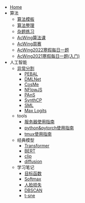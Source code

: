 <!-- docs/_sidebar.md -->

- [Home](README.md)
- 算法
	- [算法模板](Algorithm/算法模板.md)
	- [算法整理](Algorithm/算法整理.md)
	- [杂题练习](Algorithm/杂题练习.md)
	- [AcWing算法课](Algorithm/AcWing算法课.md)
	- [AcWing周赛](Algorithm/AcWing周赛.md)
	- [AcWing2022寒假每日一题](Algorithm/AcWing2022寒假每日一题.md)
	- [AcWing2021寒假每日一题(入门)](Algorithm/AcWing2021寒假每日一题(入门).md)
- 人工智能
	- [异常分割](AI/异常分割.md)
		- [PEBAL](AI/paper/PEBAL.md)
		- [DMLNet](AI/paper/DMLNet.md)
		- [CosMe](AI/paper/CosMe.md)
		- [NFlowJS](AI/paper/NFlowJS.md)
		- [PAnS](AI/paper/PAnS.md)
		- [SynthCP](AI/paper/SynthCP.md)
		- [SML](AI/paper/SML.md)
		- [Max Logits](AI/paper/Max%20Logits.md)
	- tools
		- [服务器使用指南](AI/其他/服务器使用指南.md)
		- [python&pytorch使用指南](AI/其他/python&pytorch使用指南.md)
		- [tmux使用指南](AI/其他/tmux使用指南.md)
	- 经典模型
		- [Transformer](AI/paper/Transformer.md)
		- [BERT](AI/paper/BERT.md)
		- [clip](AI/paper/clip.md)
		- [diffusion](AI/paper/diffusion.md)
	- 学习笔记
		- [目标函数](AI/目标函数.md)
		- [Softmax](AI/Softmax.md)
		- [人脸损失](AI/人脸损失.md)
		- [DBSCAN](AI/DBSCAN.md)
		- [t-sne](AI/t-sne.md)


